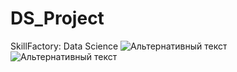 # DS_Project
SkillFactory: Data Science
![Альтернативный текст](https://drive.google.com/file/d/1tDjzVkg9qLibf1W7tQZYVS5lCSM3KUcb/view?usp=sharing)
![Альтернативный текст](https://organicwoman.ru/wp-content/uploads/2017/09/%D1%82%D0%B5%D1%81%D1%82.jpg)
